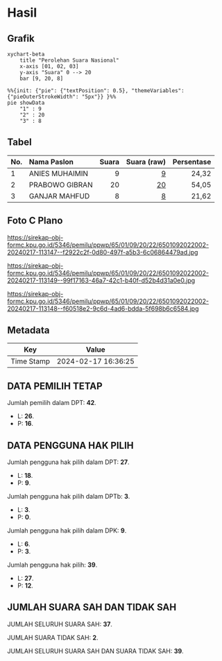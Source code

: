 # Hasil

## Grafik

```mermaid
xychart-beta
    title "Perolehan Suara Nasional"
    x-axis [01, 02, 03]
    y-axis "Suara" 0 --> 20
    bar [9, 20, 8]
```

```mermaid
%%{init: {"pie": {"textPosition": 0.5}, "themeVariables": {"pieOuterStrokeWidth": "5px"}} }%%
pie showData
    "1" : 9
    "2" : 20
    "3" : 8
```

## Tabel

| No. | Nama Paslon    | Suara | Suara (raw) | Persentase |
|:--- |:-------------- | -----:| -----------:| ----------:|
| 1   | ANIES MUHAIMIN | 9     | [9][p-1]    | 24,32      |
| 2   | PRABOWO GIBRAN | 20    | [20][p-2]   | 54,05      |
| 3   | GANJAR MAHFUD  | 8     | [8][p-3]    | 21,62      |


[p-1]: https://github.com/gigit-pemilu/pemilu-2024/blob/main/pilpres/hitung-suara/sub/65-kalimantan-utara/sub/01-bulungan/sub/09-sekatak/sub/2022-liagu/sub/002-tps/sub/paslon-1.txt
[p-2]: https://github.com/gigit-pemilu/pemilu-2024/blob/main/pilpres/hitung-suara/sub/65-kalimantan-utara/sub/01-bulungan/sub/09-sekatak/sub/2022-liagu/sub/002-tps/sub/paslon-2.txt
[p-3]: https://github.com/gigit-pemilu/pemilu-2024/blob/main/pilpres/hitung-suara/sub/65-kalimantan-utara/sub/01-bulungan/sub/09-sekatak/sub/2022-liagu/sub/002-tps/sub/paslon-3.txt

## Foto C Plano

https://sirekap-obj-formc.kpu.go.id/5346/pemilu/ppwp/65/01/09/20/22/6501092022002-20240217-113147--f2922c2f-0d80-497f-a5b3-6c06864479ad.jpg

https://sirekap-obj-formc.kpu.go.id/5346/pemilu/ppwp/65/01/09/20/22/6501092022002-20240217-113149--99f17163-46a7-42c1-b40f-d52b4d31a0e0.jpg

https://sirekap-obj-formc.kpu.go.id/5346/pemilu/ppwp/65/01/09/20/22/6501092022002-20240217-113148--f60518e2-9c6d-4ad6-bdda-5f698b6c6584.jpg


## Metadata

| Key        | Value               |
| ---------- | ------------------- |
| Time Stamp | 2024-02-17 16:36:25 |


## DATA PEMILIH TETAP

Jumlah pemilih dalam DPT: **42**.
 * L: **26**.
 * P: **16**.

## DATA PENGGUNA HAK PILIH

Jumlah pengguna hak pilih dalam DPT: **27**.
 * L: **18**.
 * P: **9**.

Jumlah pengguna hak pilih dalam DPTb: **3**.
 * L: **3**.
 * P: **0**.

Jumlah pengguna hak pilih dalam DPK: **9**.
 * L: **6**.
 * P: **3**.

Jumlah pengguna hak pilih: **39**.
 * L: **27**.
 * P: **12**.

## JUMLAH SUARA SAH DAN TIDAK SAH

JUMLAH SELURUH SUARA SAH: **37**.

JUMLAH SUARA TIDAK SAH: **2**.

JUMLAH SELURUH SUARA SAH DAN SUARA TIDAK SAH: **39**.


